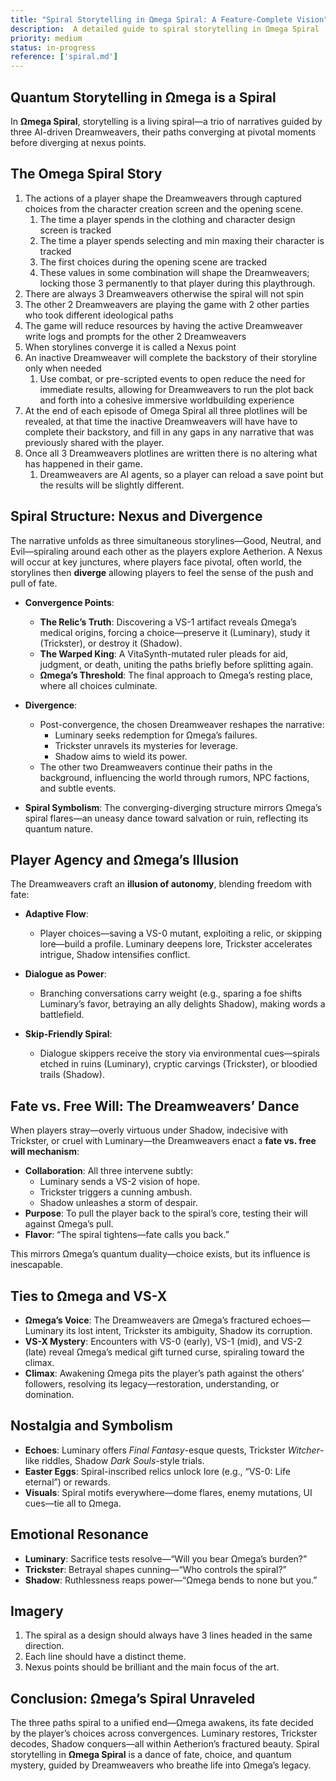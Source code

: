 ```yaml
---
title: "Spiral Storytelling in Ωmega Spiral: A Feature-Complete Vision"
description:  A detailed guide to spiral storytelling in Ωmega Spiral
priority: medium
status: in-progress
reference: ['spiral.md']
---
```



## Quantum Storytelling in Ωmega is a Spiral

In **Ωmega Spiral**, storytelling is a living spiral—a trio of narratives guided by three AI-driven Dreamweavers, their paths converging at pivotal moments before diverging at nexus points.

## The Omega Spiral Story

1. The actions of a player shape the Dreamweavers through captured choices from the character creation screen and the opening scene.
   1. The time a player spends in the clothing and character design screen is tracked
   2. The time a player spends selecting and min maxing their character is tracked
   3. The first choices during the opening scene are tracked
   4. These values in some combination will shape the Dreamweavers; locking those 3 permanently to that player during this playthrough.
2. There are always 3 Dreamweavers otherwise the spiral will not spin
3. The other 2 Dreamweavers are playing the game with 2 other parties who took different ideological paths
4. The game will reduce resources by having the active Dreamweaver write logs and prompts for the other 2 Dreamweavers
5. When storylines converge it is called a Nexus point
6. An inactive Dreamweaver will complete the backstory of their storyline only when needed
   1. Use combat, or pre-scripted events to open reduce the need for immediate results, allowing for Dreamweavers to run the plot back and forth into a cohesive immersive worldbuilding experience
7. At the end of each episode of Omega Spiral all three plotlines will be revealed, at that time the inactive Dreamweavers will have have to complete their backstory, and fill in any gaps in any narrative that was previously shared with the player.
8. Once all 3 Dreamweavers plotlines are written there is no altering what has happened in their game.
   1. Dreamweavers are AI agents, so a player can reload a save point but the results will be slightly different.

## Spiral Structure: Nexus and Divergence

The narrative unfolds as three simultaneous storylines—Good, Neutral, and Evil—spiraling around each other as the players explore Aetherion. A Nexus will occur at key junctures, where players face pivotal, often world, the storylines then **diverge** allowing players to feel the sense of the push and pull of fate.

- **Convergence Points**:
  - **The Relic’s Truth**: Discovering a VS-1 artifact reveals Ωmega’s medical origins, forcing a choice—preserve it (Luminary), study it (Trickster), or destroy it (Shadow).
  - **The Warped King**: A VitaSynth-mutated ruler pleads for aid, judgment, or death, uniting the paths briefly before splitting again.
  - **Ωmega’s Threshold**: The final approach to Ωmega’s resting place, where all choices culminate.

- **Divergence**:
  - Post-convergence, the chosen Dreamweaver reshapes the narrative:
    - Luminary seeks redemption for Ωmega’s failures.
    - Trickster unravels its mysteries for leverage.
    - Shadow aims to wield its power.
  - The other two Dreamweavers continue their paths in the background, influencing the world through rumors, NPC factions, and subtle events.

- **Spiral Symbolism**: The converging-diverging structure mirrors Ωmega’s spiral flares—an uneasy dance toward salvation or ruin, reflecting its quantum nature.

## Player Agency and Ωmega’s Illusion

The Dreamweavers craft an **illusion of autonomy**, blending freedom with fate:

- **Adaptive Flow**:
  - Player choices—saving a VS-0 mutant, exploiting a relic, or skipping lore—build a profile. Luminary deepens lore, Trickster accelerates intrigue, Shadow intensifies conflict.

- **Dialogue as Power**:
  - Branching conversations carry weight (e.g., sparing a foe shifts Luminary’s favor, betraying an ally delights Shadow), making words a battlefield.

- **Skip-Friendly Spiral**:
  - Dialogue skippers receive the story via environmental cues—spirals etched in ruins (Luminary), cryptic carvings (Trickster), or bloodied trails (Shadow).

## Fate vs. Free Will: The Dreamweavers’ Dance

When players stray—overly virtuous under Shadow, indecisive with Trickster, or cruel with Luminary—the Dreamweavers enact a **fate vs. free will mechanism**:

- **Collaboration**: All three intervene subtly:
  - Luminary sends a VS-2 vision of hope.
  - Trickster triggers a cunning ambush.
  - Shadow unleashes a storm of despair.
- **Purpose**: To pull the player back to the spiral’s core, testing their will against Ωmega’s pull.
- **Flavor**: “The spiral tightens—fate calls you back.”

This mirrors Ωmega’s quantum duality—choice exists, but its influence is inescapable.



## Ties to Ωmega and VS-X

- **Ωmega’s Voice**: The Dreamweavers are Ωmega’s fractured echoes—Luminary its lost intent, Trickster its ambiguity, Shadow its corruption.
- **VS-X Mystery**: Encounters with VS-0 (early), VS-1 (mid), and VS-2 (late) reveal Ωmega’s medical gift turned curse, spiraling toward the climax.
- **Climax**: Awakening Ωmega pits the player’s path against the others’ followers, resolving its legacy—restoration, understanding, or domination.

## Nostalgia and Symbolism

- **Echoes**: Luminary offers *Final Fantasy*-esque quests, Trickster *Witcher*-like riddles, Shadow *Dark Souls*-style trials.
- **Easter Eggs**: Spiral-inscribed relics unlock lore (e.g., “VS-0: Life eternal”) or rewards.
- **Visuals**: Spiral motifs everywhere—dome flares, enemy mutations, UI cues—tie all to Ωmega.

## Emotional Resonance

- **Luminary**: Sacrifice tests resolve—“Will you bear Ωmega’s burden?”
- **Trickster**: Betrayal shapes cunning—“Who controls the spiral?”
- **Shadow**: Ruthlessness reaps power—“Ωmega bends to none but you.”

## Imagery

1. The spiral as a design should always have 3 lines headed in the same direction.
2. Each line should have a distinct theme.
3. Nexus points should be brilliant and the main focus of the art.

## Conclusion: Ωmega’s Spiral Unraveled

The three paths spiral to a unified end—Ωmega awakens, its fate decided by the player’s choices across convergences. Luminary restores, Trickster decodes, Shadow conquers—all within Aetherion’s fractured beauty. Spiral storytelling in **Ωmega Spiral** is a dance of fate, choice, and quantum mystery, guided by Dreamweavers who breathe life into Ωmega’s legacy.
